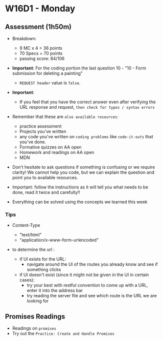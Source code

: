 # W16D1 - Monday

## Assessment (1h50m)
- Breakdown: 
  - 9 MC x 4 = 36 points
  - 70 Specs = 70 points
  - passing score:  84/106

- **Important**: For the coding portion the last question 10 - "10 - Form submission for deleting a painting" 
  -  `REQUEST header` value is `false`.

- **Important**: 
  - If you feel that you have the correct answer even after verifying the URL response and request, `then check for typos / syntax errors`


- Remember that these are `also available resources`:
  - practice assessment
  - Projects you've written
  - any code you've written on `coding problems` like `code-it-outs` that you've done.
  - Formative quizzes on AA open
  - Homework and readings on AA open
  - MDN

- Don't hesitate to ask questions if something is confusing or we require clarity! We cannot help you code, but we can explain the question and point you to available resources.

- Important: follow the instructions as it will tell you what needs to be done, read it twice and carefully!!
- Everything can be solved using the concepts we learned this week

### Tips
- Content-Type
  - "text/html"
  - "application/x-www-form-urlencoded"

- to determine the url :
  - if UI exists for the URL: 
    - navigate around the UI of the routes you already know and see if something clicks
  - if UI doesn't exist (since it might not be given in the UI in certain cases):
    - try your best with restful convention to come up with a URL, enter it into the address bar
    - try reading the server file and see which route is the URL we are looking for

## Promises Readings
- Readings on `promises`
- Try out the `Practice: Create and Handle Promises`